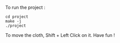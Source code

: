 To run the project :
``` shell script
cd project
make -j
./project
```

To move the cloth, Shift + Left Click on it. Have fun !
